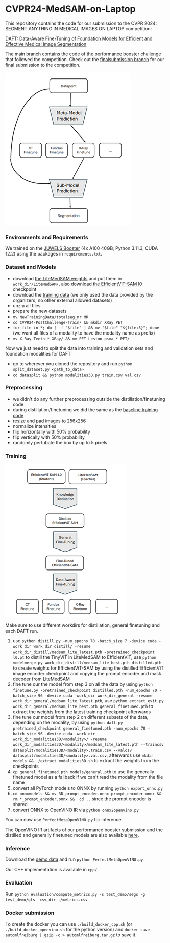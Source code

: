 # CVPR24-MedSAM-on-Laptop

This repository contains the code for our submission to the CVPR 2024: SEGMENT ANYTHING IN MEDICAL IMAGES ON LAPTOP competition:

[DAFT: Data-Aware Fine-Tuning of Foundation Models for Efficient and Effective Medical Image Segmentation](https://openreview.net/pdf?id=PObXviy706)

The main branch contains the code of the performance booster challenge that followed the competition. Check out the [finalsubmission branch](https://github.com/automl/CVPR24-MedSAM-on-Laptop/tree/finalsubmission) for our final submission to the competition.

![inference visualization](imgs/inference.png)

### Environments and Requirements

We trained on the [JUWELS Booster](https://en.wikipedia.org/wiki/JUWELS) (4x A100 40GB, Python 3.11.3, CUDA 12.2) using the packages in `requirements.txt`.

### Dataset and Models

+ download [the LiteMedSAM weights](https://drive.google.com/file/d/18Zed-TUTsmr2zc5CHUWd5Tu13nb6vq6z/view) and put them in `work_dir/LiteMedSAM/`, also download [the EfficientViT-SAM l0](https://huggingface.co/han-cai/efficientvit-sam/resolve/main/l0.pt) checkpoint
+ download the [training data](https://drive.google.com/drive/folders/1khEIdkO0MC_gG5EkQ7COdDS1jge5_XQs) (we only used the data provided by the organizers, no other external allowed datasets)
+ unzip all files
+ prepare the new datasets
 + `mv NewTrainingData/totalseg_mr MR`
 + `cd CVPR24-PostChallenge-Train/ && mkdir XRay PET`
 + `for file in *; do [ -f "$file" ] && mv "$file" "${file:3}"; done` (we want all files of a modality to have the modality name as prefix)
 + `mv X-Ray_Teeth_* XRay/ && mv PET_Lesion_psma_* PET/`

Now we just need to split the data into training and validation sets and foundation modalities for DAFT:
+ go to wherever you cloned the repository and run `python split_dataset.py <path_to_data>`
+ `cd datasplit && python modalities3D.py train.csv val.csv`

### Preprocessing

+ we didn't do any further preprocessing outside the distillation/finetuning code
+ during distillation/finetuning we did the same as the [baseline training code](https://github.com/bowang-lab/MedSAM/blob/2a5a0556cabee8a62c8c1ec7e7cd821909adcb0c/train_one_gpu.py)
 + resize and pad images to 256x256
 + normalize intensities
 + flip horizontally with 50% probability
 + flip vertically with 50% probability
 + randomly pertubate the box by up to 5 pixels

### Training

![training visualization](imgs/training.png)

Make sure to use different workdirs for distillation, general finetuning and each DAFT run.

1. use `python distill.py -num_epochs 70 -batch_size 7 -device cuda -work_dir work_dir_distill/ -resume work_dir_distill/medsam_lite_latest.pth -pretrained_checkpoint l0.pt` to distill the TinyViT in LiteMedSAM to EfficientViT, use `python modelmerge.py work_dir_distill/medsam_lite_best.pth distilled.pth` to create weights for EfficientViT-SAM by using the distilled EfficientViT image encoder checkpoint and copying the prompt encoder and mask decoder from LiteMedSAM
2. fine tune our the model from step 3 on all the data by using `python finetune.py -pretrained_checkpoint distilled.pth -num_epochs 70 -batch_size 96 -device cuda -work_dir work_dir_general -resume work_dir_general/medsam_lite_latest.pth`, use `python extract_evit.py work_dir_general/medsam_lite_best.pth general_finetuned.pth` to extract the weights from the latest training checkpoint afterwards
3. fine tune our model from step 2 on different subsets of the data, depending on the modality, by using `python daft.py -pretrained_checkpoint general_finetuned.pth -num_epochs 70 -batch_size 96 -device cuda -work_dir work_dir_modalities3D/<modality>/ -resume work_dir_modalities3D/<modality>/medsam_lite_latest.pth --traincsv datasplit/modalities3D/<modality>.train.csv --valcsv datasplit/modalities3D/<modality>.val.csv`, afterwards use `mkdir models && ./extract_modalities3D.sh` to extract the weights from the checkpoints
4. `cp general_finetuned.pth models/general.pth` to use the generally finetuned model as a fallback if we can't read the modality from the file name
5. convert all PyTorch models to ONNX by running `python export_onnx.py`
6. `cd onnxmodels && mv 3D_prompt_encoder.onnx prompt_encoder.onnx && rm *_prompt_encoder.onnx &&  cd ..` since the prompt encoder is shared
7. convert ONNX to OpenVINO IR via `python onnx2openvino.py`

You can now use `PerfectMetaOpenVINO.py` for inference.

The OpenVINO IR artifacts of our performance booster submission and the distilled and generally finetuned models are also available [here](https://drive.google.com/drive/folders/1E763mmHuWghMt5Uv8lY96vRLZW6IYfLL?usp=sharing).

### Inference

Download the [demo data](https://drive.google.com/drive/folders/1t3Rs9QbfGSEv2fIFlk8vi7jc0SclD1cq) and run `python PerfectMetaOpenVINO.py`

Our C++ implementation is available in `cpp/`.

### Evaluation

Run `python evaluation/compute_metrics.py -s test_demo/segs -g test_demo/gts -csv_dir ./metrics.csv`

### Docker submission

To create the docker you can use `./build_docker_cpp.sh` (or `./build_docker_openvino.sh` for the python version) and `docker save automlfreiburg | gzip -c > automlfreiburg.tar.gz` to save it.
